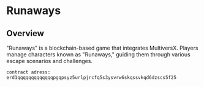 # Runaways

## Overview
"Runaways" is a blockchain-based game that integrates  MultiversX. Players manage characters known as "Runaways," guiding them through various escape scenarios and challenges.

`contract adress: erd1qqqqqqqqqqqqqpgqpsyz5urlpjrcfq5s3ysvrw6skqssvkqd6dzscs5f25`
